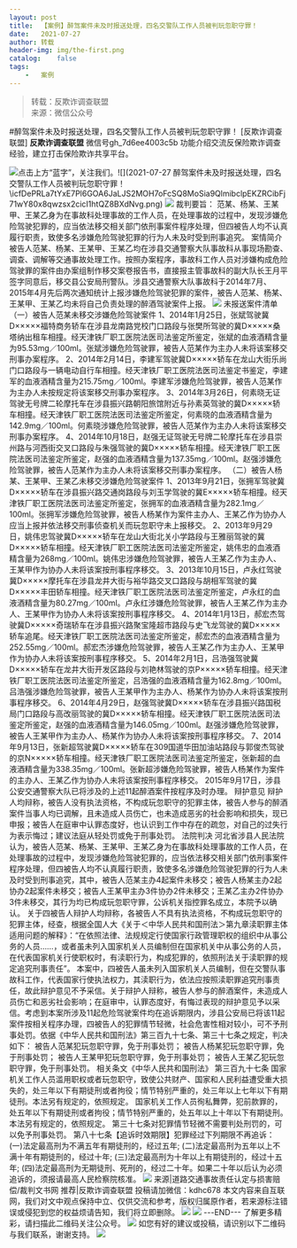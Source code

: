 ```yaml
---
layout:	post
title:	【案例】醉驾案件未及时报送处理，四名交警队工作人员被判玩忽职守罪！
date:	2021-07-27
author:	转载
header-img:	img/the-first.png
catalog:	false
tags:
	-	案例
---
```


<blockquote><p>转载：反欺诈调查联盟<br>
来源：微信公众号</p></blockquote>

#醉驾案件未及时报送处理，四名交警队工作人员被判玩忽职守罪！
[反欺诈调查联盟]
**反欺诈调查联盟**
微信号gh_7d6ee4003c5b
功能介绍交流反保险欺诈调查经验，建立打击保险欺诈共享平台。

![]({{site.baseurl}}/postimg/icfDePRLa7tYxE7Pl6GOA6JaLJS2MOH7oLqibgEhxp56uq2ufXcD2CHibKhlgEziaeNzPn4L5kXBzfL3siaQ7lnPVBA.png)点击上方“蓝字”，关注我们。![](2021-07-27
醉驾案件未及时报送处理，四名交警队工作人员被判玩忽职守罪！\\icfDePRLa7tYxE7Pl6GOA6JaLJS2MOH7oFcSQ8MoSia9QlmibclpEKZRCibFj71wY80x8qwzsx2cicI1htQZ8BXdNvg.png)
![]({{site.baseurl}}/postimg/L6usUGPiatBTib84DfNsgoxt8NtRmKkpxchkESWwT9R0ic11ICM7OGibYibHmpQPIs2fgUMcHVzs6j7iaj7mSKnnbn7w.jpeg)
裁判要旨：
范某、杨某、王某甲、王某乙身为在事故科处理事故的工作人员，在处理事故的过程中，发现涉嫌危险驾驶犯罪的，应当依法移交相关部门依刑事案件程序处理，但四被告人均不认真履行职责，致使多名涉嫌危险驾驶犯罪的行为人未及时受到刑事追究。
案情简介
被告人范某、杨某、王某甲、王某乙均在涉县交通警察大队事故科从事现场勘查、调查、调解等交通事故处理工作。按照办案程序，事故科工作人员对涉嫌构成危险驾驶罪的案件由办案组制作移交案卷报告书，直接报主管事故科的副大队长王月平签字同意后，移交县公安局刑警队。涉县交通警察大队事故科于2014年7月、2015年4月先后两次通知统计上报涉嫌危险驾驶犯罪的案件，被告人范某、杨某、王某甲、王某乙均未将自己负责处理的醉酒驾驶案件上报。
![]({{site.baseurl}}/postimg/L6usUGPiatBTib84DfNsgoxt8NtRmKkpxc1YlA8n2ffZNObiazMEhKahRP43zQgfRxZzibKZrdZSWic1shCFIEuKS0g.jpeg)
未报送案件清单
（一）被告人范某未移交涉嫌危险驾驶案件
1、2014年1月25日，张斌驾驶冀D×××××福特商务轿车在涉县龙南路党校门口路段与张樊所驾驶的冀D×××××桑塔纳出租车相撞。经天津铁厂职工医院法医司法鉴定所鉴定，张斌的血液酒精含量为95.53mg／100ml。张斌涉嫌危险驾驶罪，被告人范某作为主办人未将该案移交刑事办案程序。
2、2014年2月14日，李建军驾驶冀D×××××轿车在龙山大街乐尚门口路段与一辆电动自行车相撞。经天津铁厂职工医院法医司法鉴定书鉴定，李建军的血液酒精含量为215.75mg／100ml。李建军涉嫌危险驾驶罪，被告人范某作为主办人未按规定将该案移交刑事办案程序。
3、2014年3月26日，何素晓无证驾驶无号牌二轮摩托车在涉县振兴路朝阳旅馆附近与孙素英驾驶的冀D×××××轿车相撞。经天津铁厂职工医院法医司法鉴定所鉴定，何素晓的血液酒精含量为142.9mg／100ml。何素晓涉嫌危险驾驶罪，被告人范某作为主办人未将该案移交刑事办案程序。
4、2014年10月18日，赵强无证驾驶无号牌二轮摩托车在涉县崇州路与河西街交叉口路段与朱强驾驶的冀D×××××轿车相撞。经天津铁厂职工医院法医司法鉴定所鉴定，赵强的血液酒精含量为137.35mg／100ml。赵强涉嫌危险驾驶罪，被告人范某作为主办人未将该案移交刑事办案程序。
（二）被告人杨某、王某甲、王某乙未移交涉嫌危险驾驶案件
1、2013年9月21日，张拥军驾驶冀D×××××轿车在涉县振兴路交通岗路段与刘玉学驾驶的冀E×××××轿车相撞。经天津铁厂职工医院法医司法鉴定所鉴定，张拥军的血液酒精含量为282.1mg／100ml。张拥军涉嫌危险驾驶罪，被告人杨某作为案件主办人、王某乙作为协办人应当上报并依法移交刑事侦查机关而玩忽职守未上报移交。
2、2013年9月29日，姚伟忠驾驶冀D×××××轿车在龙山大街北关小学路段与王雅丽驾驶的冀D×××××轿车相撞。经天津铁厂职工医院法医司法鉴定所鉴定，姚伟忠的血液酒精含量为268mg／100ml。姚伟忠涉嫌危险驾驶罪，被告人王某乙作为主办人、王某甲作为协办人未将该案按刑事程序移交。
3、2013年10月15日，卢永红驾驶冀D×××××摩托车在涉县龙井大街与裕华路交叉口路段与胡相军驾驶的冀D×××××丰田轿车相撞。经天津铁厂职工医院法医司法鉴定所鉴定，卢永红的血液酒精含量为80.27mg／100ml。卢永红涉嫌危险驾驶罪，被告人王某乙作为主办人、王某甲作为协办人未将该案按刑事程序移交。
4、2014年1月13日，郝宏杰驾驶冀D×××××奇瑞轿车在涉县振兴路聚宝隆超市路段与史飞龙驾驶的冀D×××××轿车追尾。经天津铁厂职工医院法医司法鉴定所鉴定，郝宏杰的血液酒精含量为252.55mg／100ml。郝宏杰涉嫌危险驾驶罪，被告人王某乙作为主办人、王某甲作为协办人未将该案按刑事程序移交。
5、2014年2月1日，吕浩强驾驶冀D×××××轿车在龙井大街开发区路段与刘艳林驾驶的京P×××××轿车相撞。经天津铁厂职工医院法医司法鉴定所鉴定，吕浩强的血液酒精含量为162.8mg／100ml。吕浩强涉嫌危险驾驶罪，被告人王某甲作为主办人、杨某作为协办人未将该案按刑事程序移交。
6、2014年4月29日，赵强驾驶冀D×××××轿车在涉县振兴路国税局门口路段与高改丽驾驶的冀D×××××轿车相撞。经天津铁厂职工医院法医司法鉴定所鉴定，赵强的血液酒精含量为146.05mg／100ml。赵强涉嫌危险驾驶罪，被告人王某甲作为主办人、杨某作为协办人未将该案按刑事程序移交。
7、2014年9月13日，张新超驾驶冀D×××××轿车在309国道华田加油站路段与郭俊杰驾驶的京N×××××轿车相撞。经天津铁厂职工医院法医司法鉴定所鉴定，张新超的血液酒精含量为338.35mg／100ml。张新超涉嫌危险驾驶罪，被告人杨某作为案件的主办人、王某乙作为协办人未将该案按刑事程序移交。
2015年9月17日，涉县公安交通警察大队已将涉及的上述11起醉酒案件按程序及时办理。
辩护意见
辩护人均辩称，被告人没有执法资格，不构成玩忽职守的犯罪主体，被告人参与的醉酒案件当事人均已调解，且未造成人员伤亡，也未造成恶劣的社会影响和损失，现已申报；被告人在庭审中认罪态度好，也认识到工作中存在的疏忽，对自己的过失行为表示悔过；建议法庭从轻处罚或免于刑事处罚。
法院判决
河北省涉县人民法院认为，被告人范某、杨某、王某甲、王某乙身为在事故科处理事故的工作人员，在处理事故的过程中，发现涉嫌危险驾驶犯罪的，应当依法移交相关部门依刑事案件程序处理，但四被告人均不认真履行职责，致使多名涉嫌危险驾驶犯罪的行为人未及时受到刑事追究，其中，被告人范某主办4起案件未移交；被告人杨某主办2起协办2起案件未移交；被告人王某甲主办3件协办2件未移交；王某乙主办2件协办3件未移交，其行为均已构成玩忽职守罪，公诉机关指控罪名成立，本院予以确认。
关于四被告人辩护人均辩称，各被告人不具有执法资格，不构成玩忽职守的犯罪主体，经查，根据全国人大《关于＜中华人民共和国刑法＞第九章渎职罪主体适用问题的解释》：“在依照法律、法规规定行使国家行政管理职权的组织中从事公务的人员……，或者虽未列入国家机关人员编制但在国家机关中从事公务的人员，在代表国家机关行使职权时，有渎职行为，构成犯罪的，依照刑法关于渎职罪的规定追究刑事责任”。
本案中，四被告人虽未列入国家机关人员编制，但在交警队事故科工作，代表国家行使执法权力，其渎职行为，依法应按照渎职罪追究刑事责任，故此辩护意见不予采信。关于辩护人辩称，被告人参与的醉酒案件，未造成人员伤亡和恶劣社会影响；在庭审中，认罪态度好，有悔过表现的辩护意见予以采信。考虑到本案所涉及11起危险驾驶案件均在追诉期限内，涉县公安局已将该11起案件按相关程序办理，四被告人的犯罪情节轻微，社会危害性相对较小，可不予刑事处罚。依据《中华人民共和国刑法》第三百九十七条、第三十七条之规定，判决如下：
被告人范某犯玩忽职守罪，免于刑事处罚；
被告人杨某犯玩忽职守罪，免于刑事处罚；
被告人王某甲犯玩忽职守罪，免于刑事处罚；
被告人王某乙犯玩忽职守罪，免于刑事处罚。
相关条文《中华人民共和国刑法》
第三百九十七条
国家机关工作人员滥用职权或者玩忽职守，致使公共财产、国家和人民利益遭受重大损失的，处三年以下有期徒刑或者拘役；情节特别严重的，处三年以上七年以下有期徒刑。本法另有规定的，依照规定。
国家机关工作人员徇私舞弊，犯前款罪的，处五年以下有期徒刑或者拘役；情节特别严重的，处五年以上十年以下有期徒刑。本法另有规定的，依照规定。
第三十七条对犯罪情节轻微不需要判处刑罚的，可以免予刑事处罚。
第八十七条【追诉时效期限】犯罪经过下列期限不再追诉：
(一)法定最高刑为不满五年有期徒刑的，经过五年;
(二)法定最高刑为五年以上不满十年有期徒刑的，经过十年;
(三)法定最高刑为十年以上有期徒刑的，经过十五年;
(四)法定最高刑为无期徒刑、死刑的，经过二十年。如果二十年以后认为必须追诉的，须报请最高人民检察院核准。
![]({{site.baseurl}}/postimg/L6usUGPiatBTib84DfNsgoxt8NtRmKkpxc7kiaxysZeO91B7OxLQicacJvgIlqRXj5An1wYH0hlUanNzLpGZvjLoOw.jpeg)
来源|道路交通事故责任认定与损害赔偿/裁判文书网
推荐|反欺诈调查联盟
投稿请加微信：kdhc678
本文内容来自互联网，我们对文中观点保持中立、仅供交流和参考，版权归属原作者，若来源标注错误或侵犯到您的权益烦请告知，我们将立即删除。
![]({{site.baseurl}}/postimg/L6usUGPiatBSs5Yxdp5NU9dpdqWanE7Mq7XpTo0mwlia1gia9NNFGTRYKdpVvrK2KgpAPictg52F8U9sicXI1jQ1dzA.jpeg)
![]({{site.baseurl}}/postimg/L6usUGPiatBRHiaTnBLKdskSP3wYDcZtJf2f60h3UdpFM6GSwK7CCH2tbN5oylMEt626eF9adsGd1vhInpcsALqA.png)
\---END---
了解更多精彩，请扫描此二维码关注公众号。
![]({{site.baseurl}}/postimg/L6usUGPiatBSs5Yxdp5NU9dpdqWanE7MqCqBlT3XLvPJX3Gf5uyzzsibZ3VPBdLY8ianrrF0435iblVibnnsnhQtsrA.png)
如您有好的建议或投稿，请识别以下二维码与我们联系，谢谢支持。
![]({{site.baseurl}}/postimg/L6usUGPiatBQwdLyMGicT8wxqfiaCa6ZGVwvw532Y5ibzI310laL8joGkjZx1Ua78ibU6yfZQiagUmZCIvzrumMBoiaYg.jpeg)
